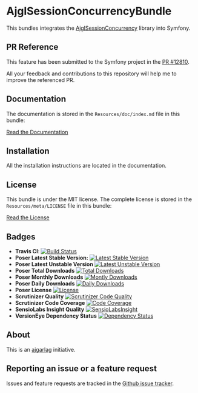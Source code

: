 AjglSessionConcurrencyBundle
============================

This bundles integrates the [AjglSessionConcurrency](https://github.com/ajgarlag/AjglSessionConcurrency) library into Symfony.

PR Reference
------------

This feature has been submitted to the Symfony project in the [PR #12810](https://github.com/symfony/symfony/pull/12810).

All your feedback and contributions to this repository will help me to improve the referenced PR.


Documentation
-------------

The documentation is stored in the `Resources/doc/index.md` file in this bundle:

[Read the Documentation](Resources/doc/index.md)


Installation
------------

All the installation instructions are located in the documentation.


License
-------

This bundle is under the MIT license. The complete license is stored in the `Resources/meta/LICENSE` file in this bundle:

[Read the License](Resources/meta/LICENSE)


Badges
------

* **Travis CI**: [![Build Status](https://travis-ci.org/ajgarlag/AjglSessionConcurrencyBundle.png?branch=master)](https://travis-ci.org/ajgarlag/AjglSessionConcurrencyBundle)
* **Poser Latest Stable Version:** [![Latest Stable Version](https://poser.pugx.org/ajgl/session-concurrency-bundle/v/stable.png)](https://packagist.org/packages/ajgl/session-concurrency-bundle)
* **Poser Latest Unstable Version** [![Latest Unstable Version](https://poser.pugx.org/ajgl/session-concurrency-bundle/v/unstable.png)](https://packagist.org/packages/ajgl/session-concurrency-bundle)
* **Poser Total Downloads** [![Total Downloads](https://poser.pugx.org/ajgl/session-concurrency-bundle/downloads.png)](https://packagist.org/packages/ajgl/session-concurrency-bundle)
* **Poser Monthly Downloads** [![Montly Downloads](https://poser.pugx.org/ajgl/session-concurrency-bundle/d/monthly.png)](https://packagist.org/packages/ajgl/session-concurrency-bundle)
* **Poser Daily Downloads** [![Daily Downloads](https://poser.pugx.org/ajgl/session-concurrency-bundle/license.png)](https://packagist.org/packages/ajgl/session-concurrency-bundle)
* **Poser License** [![License](https://poser.pugx.org/ajgl/session-concurrency-bundle/d/daily.png)](https://packagist.org/packages/ajgl/session-concurrency-bundle)
* **Scrutinizer Quality** [![Scrutinizer Code Quality](https://scrutinizer-ci.com/g/ajgarlag/AjglSessionConcurrencyBundle/badges/quality-score.png?b=master)](https://scrutinizer-ci.com/g/ajgarlag/AjglSessionConcurrencyBundle/?branch=master)
* **Scrutinizer Code Coverage** [![Code Coverage](https://scrutinizer-ci.com/g/ajgarlag/AjglSessionConcurrencyBundle/badges/coverage.png?b=master)](https://scrutinizer-ci.com/g/ajgarlag/AjglSessionConcurrencyBundle/?branch=master)
* **SensioLabs Insight Quality** [![SensioLabsInsight](https://insight.sensiolabs.com/projects/d3d66934-41f2-4ad9-9c74-b8ca6d459d6c/mini.png)](https://insight.sensiolabs.com/projects/d3d66934-41f2-4ad9-9c74-b8ca6d459d6c)
* **VersionEye Dependency Status** [![Dependency Status](https://www.versioneye.com/php/ajgl:session-concurrency-bundle/dev-master/badge.png)](https://www.versioneye.com/php/ajgl:session-concurrency-bundle/dev-master)


About
-----

This is an [ajgarlag](http://aj.garcialagar.es) initiative.


Reporting an issue or a feature request
---------------------------------------

Issues and feature requests are tracked in the [Github issue tracker](https://github.com/ajgarlag/AjglSessionConcurrencyBundle/issues).
